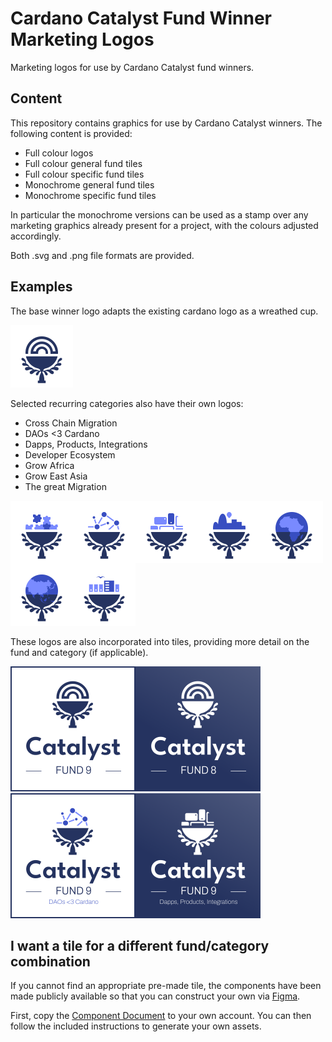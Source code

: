 # Cardano Catalyst Fund Winner Marketing Logos
Marketing logos for use by Cardano Catalyst fund winners.

## Content
This repository contains graphics for use by Cardano Catalyst winners.
The following content is provided:
- Full colour logos
- Full colour general fund tiles
- Full colour specific fund tiles
- Monochrome general fund tiles
- Monochrome specific fund tiles

In particular the monochrome versions can be used as a stamp over any marketing 
graphics already present for a project, with the colours adjusted accordingly.

Both .svg and .png file formats are provided.

## Examples
The base winner logo adapts the existing cardano logo as a wreathed cup.

<img style="background: white" src="./Logo/png/Logo - General.png" width="100px" height="100px" title="Adaptation of the cardano catalyst logo as a cup with wreath.">

Selected recurring categories also have their own logos:
- Cross Chain Migration
- DAOs <3 Cardano
- Dapps, Products, Integrations
- Developer Ecosystem
- Grow Africa
- Grow East Asia
- The great Migration

<img style="float: left; background: white" src="./Logo/png/Logo - Cross Chain.png" width="100px" height="100px" title="Adaptation of the cardano catalyst logo as a cup with wreath and puzzle pieces.">
<img style="float: left; background: white" src="./Logo/png/Logo - Dao.png" width="100px" height="100px" title="Adaptation of the cardano catalyst logo as a cup with wreath and decentralised graph.">
<img style="float: left; background: white" src="./Logo/png/Logo - Dapps.png" width="100px" height="100px" title="Adaptation of the cardano catalyst logo as a cup with wreath and devices.">
<img style="float: left; background: white" src="./Logo/png/Logo - Dev Ecosystem.png" width="100px" height="100px" title="Adaptation of the cardano catalyst logo as a cup with wreath and ecosystem.">
<img style="float: left; background: white" src="./Logo/png/Logo - Grow Africa.png" width="100px" height="100px" title="Adaptation of the cardano catalyst logo as a cup with wreath and africa silhouette.">
<img style="float: left; background: white" src="./Logo/png/Logo - Grow Asia.png" width="100px" height="100px" title="Adaptation of the cardano catalyst logo as a cup with wreath and asia silhouette.">
<img style="background: white" src="./Logo/png/Logo - Migration.png" width="100px" height="100px" title="Adaptation of the cardano catalyst logo as a cup with wreath and migrating bird.">

These logos are also incorporated into tiles, providing more detail on the fund and category (if applicable).

<img style="float: left; background: white" src="./Tile/Generic/png/Colour Tile - Fund 9.png" width="200px" height="200px" title="Generic colour tile for fund 9.">
<img src="./Tile/Generic/png/Monochrome Tile - Fund 8.png" width="200px" height="200px" title="Generic monochrome tile for fund 8.">
<br>
<img style="float: left; background: white" src="./Tile/Specific/png/Colour Tile - Dao.png" width="200px" height="200px" title="Specific colour tile for fund 9 DAOs love Cardano.">
<img src="./Tile/Specific/png/Monochrome Tile - Dapps.png" width="200px" height="200px" title="Specific monochrome tile for fund 9 dapps, products, integrations.">

## I want a tile for a different fund/category combination
If you cannot find an appropriate pre-made tile, the components have been made
publicly available so that you can construct your own via [Figma](https://www.figma.com/).

First, copy the [Component Document](https://www.figma.com/community/file/1199446016155538673)
to your own account. You can then follow the included instructions to generate your own assets.


